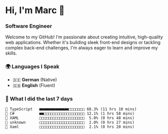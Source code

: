 # Hi, I'm Marc 👋 
### Software Engineer

Welcome to my GitHub! I'm passionate about creating intuitive, high-quality web applications. Whether it's building sleek front-end designs or tackling complex back-end challenges, I'm always eager to learn and improve my skills.  

### 🌍 Languages I Speak  
- 🇩🇪 **German** (Native)  
- 🇬🇧 **English** (Fluent)

### 🤯 What I did the last 7 days

```
🔷 TypeScript   ■■■■■■■■■■■■■□□□□□□□ 68.3% (11 hrs 10 mins)
🔷 C#           ■■□□□□□□□□□□□□□□□□□□ 12.1% (1 hrs 58 mins)
📄 XAML         □□□□□□□□□□□□□□□□□□□□  5.0% (0 hrs 48 mins)
📄 unknown      □□□□□□□□□□□□□□□□□□□□  2.8% (0 hrs 27 mins)
📄 Xaml         □□□□□□□□□□□□□□□□□□□□  2.1% (0 hrs 20 mins)
```